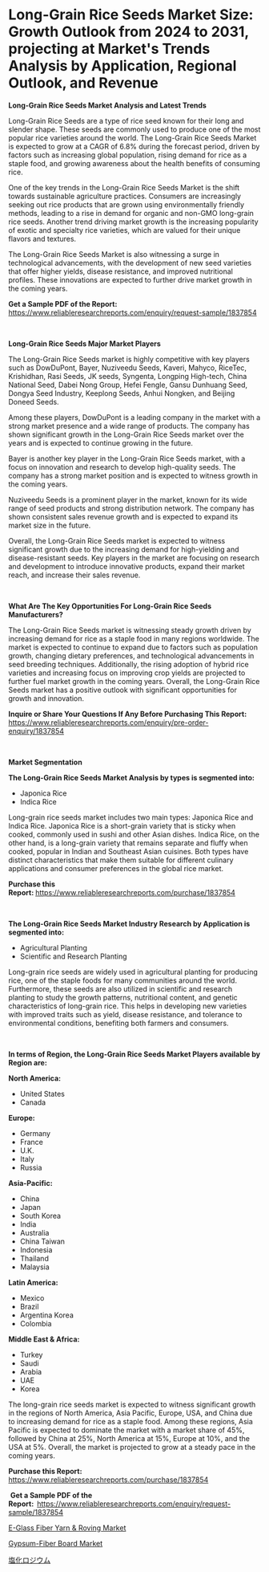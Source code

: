 <p><h1>Long-Grain Rice Seeds Market Size: Growth Outlook from 2024 to 2031, projecting at Market's Trends Analysis by Application, Regional Outlook, and Revenue</h1></p><p><strong>Long-Grain Rice Seeds Market Analysis and Latest Trends</strong></p>
<p><p>Long-Grain Rice Seeds are a type of rice seed known for their long and slender shape. These seeds are commonly used to produce one of the most popular rice varieties around the world. The Long-Grain Rice Seeds Market is expected to grow at a CAGR of 6.8% during the forecast period, driven by factors such as increasing global population, rising demand for rice as a staple food, and growing awareness about the health benefits of consuming rice.</p><p>One of the key trends in the Long-Grain Rice Seeds Market is the shift towards sustainable agriculture practices. Consumers are increasingly seeking out rice products that are grown using environmentally friendly methods, leading to a rise in demand for organic and non-GMO long-grain rice seeds. Another trend driving market growth is the increasing popularity of exotic and specialty rice varieties, which are valued for their unique flavors and textures.</p><p>The Long-Grain Rice Seeds Market is also witnessing a surge in technological advancements, with the development of new seed varieties that offer higher yields, disease resistance, and improved nutritional profiles. These innovations are expected to further drive market growth in the coming years.</p></p>
<p><strong>Get a Sample PDF of the Report:&nbsp;</strong> <a href="https://www.reliableresearchreports.com/enquiry/request-sample/1837854">https://www.reliableresearchreports.com/enquiry/request-sample/1837854</a></p>
<p>&nbsp;</p>
<p><strong>Long-Grain Rice Seeds Major Market Players</strong></p>
<p><p>The Long-Grain Rice Seeds market is highly competitive with key players such as DowDuPont, Bayer, Nuziveedu Seeds, Kaveri, Mahyco, RiceTec, Krishidhan, Rasi Seeds, JK seeds, Syngenta, Longping High-tech, China National Seed, Dabei Nong Group, Hefei Fengle, Gansu Dunhuang Seed, Dongya Seed Industry, Keeplong Seeds, Anhui Nongken, and Beijing Doneed Seeds.</p><p>Among these players, DowDuPont is a leading company in the market with a strong market presence and a wide range of products. The company has shown significant growth in the Long-Grain Rice Seeds market over the years and is expected to continue growing in the future.</p><p>Bayer is another key player in the Long-Grain Rice Seeds market, with a focus on innovation and research to develop high-quality seeds. The company has a strong market position and is expected to witness growth in the coming years.</p><p>Nuziveedu Seeds is a prominent player in the market, known for its wide range of seed products and strong distribution network. The company has shown consistent sales revenue growth and is expected to expand its market size in the future.</p><p>Overall, the Long-Grain Rice Seeds market is expected to witness significant growth due to the increasing demand for high-yielding and disease-resistant seeds. Key players in the market are focusing on research and development to introduce innovative products, expand their market reach, and increase their sales revenue.</p></p>
<p>&nbsp;</p>
<p><strong>What Are The Key Opportunities For Long-Grain Rice Seeds Manufacturers?</strong></p>
<p><p>The Long-Grain Rice Seeds market is witnessing steady growth driven by increasing demand for rice as a staple food in many regions worldwide. The market is expected to continue to expand due to factors such as population growth, changing dietary preferences, and technological advancements in seed breeding techniques. Additionally, the rising adoption of hybrid rice varieties and increasing focus on improving crop yields are projected to further fuel market growth in the coming years. Overall, the Long-Grain Rice Seeds market has a positive outlook with significant opportunities for growth and innovation.</p></p>
<p><strong>Inquire or Share Your Questions If Any Before Purchasing This Report:</strong> <a href="https://www.reliableresearchreports.com/enquiry/pre-order-enquiry/1837854">https://www.reliableresearchreports.com/enquiry/pre-order-enquiry/1837854</a></p>
<p>&nbsp;</p>
<p><strong>Market Segmentation</strong></p>
<p><strong>The Long-Grain Rice Seeds Market Analysis by types is segmented into:</strong></p>
<p><ul><li>Japonica Rice</li><li>Indica Rice</li></ul></p>
<p><p>Long-grain rice seeds market includes two main types: Japonica Rice and Indica Rice. Japonica Rice is a short-grain variety that is sticky when cooked, commonly used in sushi and other Asian dishes. Indica Rice, on the other hand, is a long-grain variety that remains separate and fluffy when cooked, popular in Indian and Southeast Asian cuisines. Both types have distinct characteristics that make them suitable for different culinary applications and consumer preferences in the global rice market.</p></p>
<p><strong>Purchase this Report:&nbsp;</strong><a href="https://www.reliableresearchreports.com/purchase/1837854">https://www.reliableresearchreports.com/purchase/1837854</a></p>
<p>&nbsp;</p>
<p><strong>The Long-Grain Rice Seeds Market Industry Research by Application is segmented into:</strong></p>
<p><ul><li>Agricultural Planting</li><li>Scientific and Research Planting</li></ul></p>
<p><p>Long-grain rice seeds are widely used in agricultural planting for producing rice, one of the staple foods for many communities around the world. Furthermore, these seeds are also utilized in scientific and research planting to study the growth patterns, nutritional content, and genetic characteristics of long-grain rice. This helps in developing new varieties with improved traits such as yield, disease resistance, and tolerance to environmental conditions, benefiting both farmers and consumers.</p></p>
<p>&nbsp;</p>
<p><strong>In terms of Region, the Long-Grain Rice Seeds Market Players available by Region are:</strong></p>
<p>
    <p> <strong> North America: </strong>
        <ul>
            <li>United States</li>
            <li>Canada</li>
        </ul>
        </p> 
    <p> <strong> Europe: </strong>
        <ul>
            <li>Germany</li>
            <li>France</li>
            <li>U.K.</li>
            <li>Italy</li>
            <li>Russia</li>
        </ul>
        </p> 
    <p> <strong> Asia-Pacific: </strong>
        <ul>
            <li>China</li>
            <li>Japan</li>
            <li>South Korea</li>
            <li>India</li>
            <li>Australia</li>
            <li>China Taiwan</li>
            <li>Indonesia</li>
            <li>Thailand</li>
            <li>Malaysia</li>
        </ul>
        </p> 
    <p> <strong> Latin America: </strong>
        <ul>
            <li>Mexico</li>
            <li>Brazil</li>
            <li>Argentina Korea</li>
            <li>Colombia</li>
        </ul>
        </p> 
    <p> <strong> Middle East & Africa: </strong>
        <ul>
            <li>Turkey</li>
            <li>Saudi</li>
            <li>Arabia</li>
            <li>UAE</li>
            <li>Korea</li>
        </ul>
    </p>
    </p>
<p><p>The long-grain rice seeds market is expected to witness significant growth in the regions of North America, Asia Pacific, Europe, USA, and China due to increasing demand for rice as a staple food. Among these regions, Asia Pacific is expected to dominate the market with a market share of 45%, followed by China at 25%, North America at 15%, Europe at 10%, and the USA at 5%. Overall, the market is projected to grow at a steady pace in the coming years.</p></p>
<p><strong>Purchase this Report: </strong><a href="https://www.reliableresearchreports.com/purchase/1837854">https://www.reliableresearchreports.com/purchase/1837854</a></p>
<p>&nbsp;<strong>Get a Sample PDF of the Report:&nbsp;&nbsp;</strong><a href="https://www.reliableresearchreports.com/enquiry/request-sample/1837854">https://www.reliableresearchreports.com/enquiry/request-sample/1837854</a></p>
<p><strong></strong></p>
<p><p><a href="https://view.publitas.com/reportprime-1/e-glass-fiber-yarn-roving-market-provides-a-comprehensive-analysis-including-a-macro-overview-of-the-market-as-well-as-micro-details-such-as-market-size-and-competitive-landscape/">E-Glass Fiber Yarn & Roving Market</a></p><p><a href="https://view.publitas.com/reportprime-1/gypsum-fiber-board-market-size-global-industry-overview-market-segmentation-and-forecast-2024-to-2031/">Gypsum-Fiber Board Market</a></p><p><a href="https://medium.com/@ms2501905/%E3%83%AD%E3%82%B8%E3%82%A6%E3%83%A0%E3%82%AF%E3%83%AD%E3%83%A9%E3%82%A4%E3%83%89%E5%B8%82%E5%A0%B4%E5%88%86%E6%9E%90-%E3%81%9D%E3%81%AEcagr-%E5%B8%82%E5%A0%B4%E3%82%BB%E3%82%B0%E3%83%A1%E3%83%B3%E3%83%86%E3%83%BC%E3%82%B7%E3%83%A7%E3%83%B3-%E3%81%8A%E3%82%88%E3%81%B3%E3%82%B0%E3%83%AD%E3%83%BC%E3%83%90%E3%83%AB%E6%A5%AD%E7%95%8C%E6%A6%82%E8%A6%81-c8242ab15c02">塩化ロジウム</a></p></p>